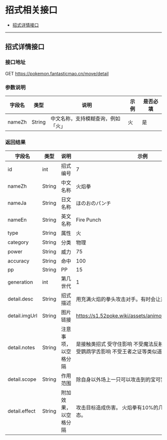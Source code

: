 # 招式相关接口

* [招式详情接口](#招式详情接口)

---

## 招式详情接口

### 接口地址
GET https://pokemon.fantasticmao.cn/move/detail

### 参数说明
字段名 | 类型 | 说明 | 示例 | 是否必填
--- | --- | --- | --- | ---
nameZh | String | 中文名称，支持模糊查询，例如「火」 | 火 | 是

### 返回结果
字段名 | 类型 | 说明 | 示例
--- | --- | --- | ---
id | int | 招式编号 | 7
nameZh | String | 中文名称 | 火焰拳
nameJa | String | 日文名称 | ほのおのパンチ
nameEn | String | 英文名称 | Fire Punch
type | String | 属性 | 火
category  | String | 分类 | 物理
power | String | 威力 | 75
accuracy | String | 命中 | 100
pp | String | PP | 15
generation | int | 第几世代 | 1
detail.desc | String  | 招式描述 | 用充满火焰的拳头攻击对手。有时会让对手陷入灼伤状态。
detail.imgUrl | String | 图片链接 | https://s1.52poke.wiki/assets/animoves/AniMove007.gif
detail.notes | String | 注意事项，以空格分隔 | 是接触类招式 受守住影响 不受魔法反射影响 不可以被抢夺 受鹦鹉学舌影响 不受王者之证等类似道具影响
detail.scope | String | 作用范围 | 除自身以外场上一只可以攻击到的宝可梦
detail.effect | String | 附加效果，以空格分隔 | 攻击目标造成伤害。 火焰拳有10%的几率使目标陷入灼伤状态。